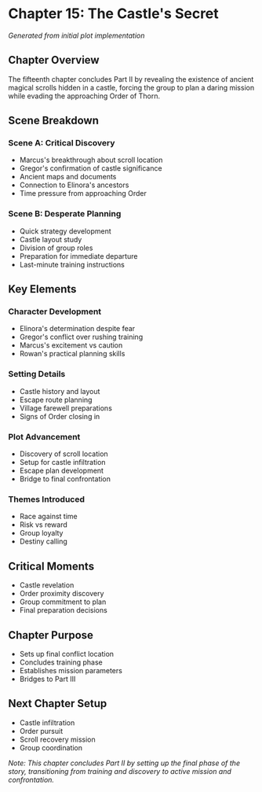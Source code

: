 # Chapter 15: The Castle's Secret
*Generated from initial plot implementation*

## Chapter Overview
The fifteenth chapter concludes Part II by revealing the existence of ancient magical scrolls hidden in a castle, forcing the group to plan a daring mission while evading the approaching Order of Thorn.

## Scene Breakdown

### Scene A: Critical Discovery
- Marcus's breakthrough about scroll location
- Gregor's confirmation of castle significance
- Ancient maps and documents
- Connection to Elinora's ancestors
- Time pressure from approaching Order

### Scene B: Desperate Planning
- Quick strategy development
- Castle layout study
- Division of group roles
- Preparation for immediate departure
- Last-minute training instructions

## Key Elements

### Character Development
- Elinora's determination despite fear
- Gregor's conflict over rushing training
- Marcus's excitement vs caution
- Rowan's practical planning skills

### Setting Details
- Castle history and layout
- Escape route planning
- Village farewell preparations
- Signs of Order closing in

### Plot Advancement
- Discovery of scroll location
- Setup for castle infiltration
- Escape plan development
- Bridge to final confrontation

### Themes Introduced
- Race against time
- Risk vs reward
- Group loyalty
- Destiny calling

## Critical Moments
- Castle revelation
- Order proximity discovery
- Group commitment to plan
- Final preparation decisions

## Chapter Purpose
- Sets up final conflict location
- Concludes training phase
- Establishes mission parameters
- Bridges to Part III

## Next Chapter Setup
- Castle infiltration
- Order pursuit
- Scroll recovery mission
- Group coordination

*Note: This chapter concludes Part II by setting up the final phase of the story, transitioning from training and discovery to active mission and confrontation.*
